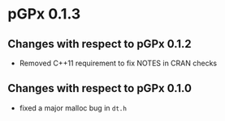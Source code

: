 # pGPx 0.1.3

## Changes with respect to pGPx 0.1.2
* Removed C++11 requirement to fix NOTES in CRAN checks

## Changes with respect to pGPx 0.1.0

* fixed a major malloc bug in `dt.h`
